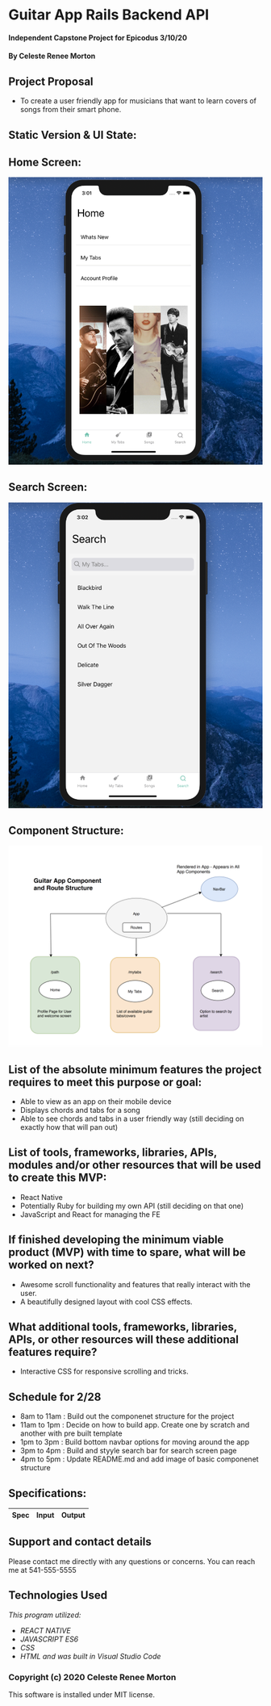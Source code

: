 # Guitar App Rails Backend API
#### Independent Capstone Project for Epicodus 3/10/20
#### By Celeste Renee Morton

## Project Proposal
* To create a user friendly app for musicians that want to learn covers of songs from their smart phone.

## Static Version & UI State:
## Home Screen:
![alt text](https://raw.githubusercontent.com/Celesterenee7/react-native-guitar-app/master/app/screens/images/home.png)

## Search Screen:
![alt text](https://raw.githubusercontent.com/Celesterenee7/react-native-guitar-app/master/app/screens/images/search.png)

## Component Structure:
![alt text](https://raw.githubusercontent.com/Celesterenee7/react-native-guitar-app/master/assets/images/guitar-app.jpeg)

## List of the absolute minimum features the project requires to meet this purpose or goal:
* Able to view as an app on their mobile device
* Displays chords and tabs for a song
* Able to see chords and tabs in a user friendly way (still deciding on exactly how that will pan out)

## List of tools, frameworks, libraries, APIs, modules and/or other resources that will be used to create this MVP:
* React Native
* Potentially Ruby for building my own API (still deciding on that one)
* JavaScript and React for managing the FE

## If finished developing the minimum viable product (MVP) with time to spare, what will be worked on next?
* Awesome scroll functionality and features that really interact with the user.
* A beautifully designed layout with cool CSS effects.

## What additional tools, frameworks, libraries, APIs, or other resources will these additional features require?
* Interactive CSS for responsive scrolling and tricks.

## Schedule for 2/28

* 8am to 11am : Build out the componenet structure for the project
* 11am to 1pm : Decide on how to build app. Create one by scratch and another with pre built template
* 1pm to 3pm  : Build bottom navbar options for moving around the app
* 3pm to 4pm  : Build and styyle search bar for search screen page
* 4pm to 5pm  : Update README.md and add image of basic componenet structure

## Specifications:

|Spec|Input|Output|
|-|-|-|

## Support and contact details
Please contact me directly with any questions or concerns. You can reach me at 541-555-5555
## Technologies Used
_This program utilized:_
* _REACT NATIVE_
* _JAVASCRIPT ES6_
* _CSS_
* _HTML_
_and was built in Visual Studio Code_
### Copyright (c) 2020 Celeste Renee Morton
This software is installed under MIT license.
